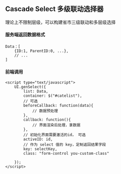 ## Cascade Select 多级联动选择器
理论上不限制层级，可以构建省市三级联动和多层级选择

#### 服务端返回数据格式
    Data：[
        {ID:1, ParentID:0, ...},
        // ...
    ] 
#### 前端调用
    <script type="text/javascript">
        UI.genSelect({
            list: Data,
            container: $("#catelist"),
            // 可选
            beforeCallback: function(data){
                // 数据预处理
            },
            callback: function(){
                // 界面渲染后处理，拿数据
            },
            // 初始化界面需要激活的id， 可选
            activeID: id,
            // 作为 select 值的 key，定制返回结果字段 
            key: selectKey,
            class: "form-control you-custom-class"

        });
    </script>
